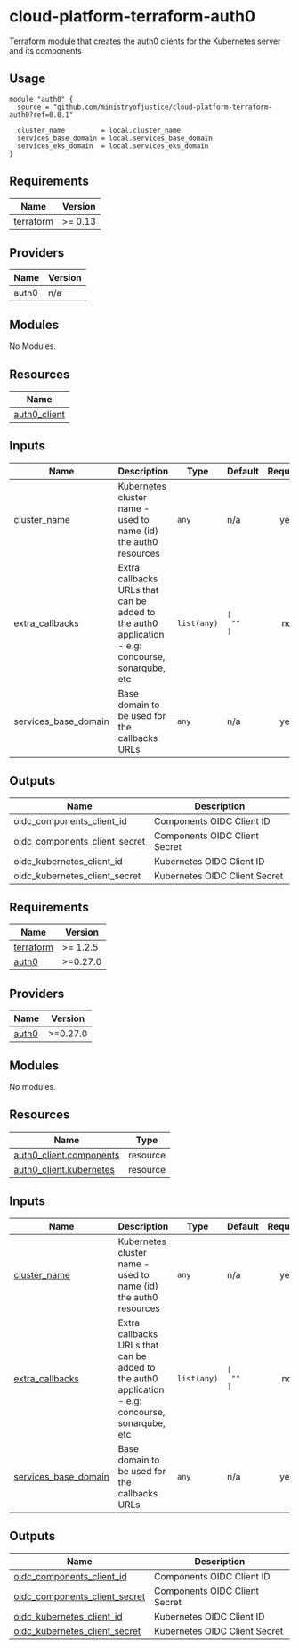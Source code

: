 # cloud-platform-terraform-auth0

Terraform module that creates the auth0 clients for the Kubernetes server and its components

## Usage

```hcl
module "auth0" {
  source = "github.com/ministryofjustice/cloud-platform-terraform-auth0?ref=0.0.1"

  cluster_name         = local.cluster_name
  services_base_domain = local.services_base_domain
  services_eks_domain  = local.services_eks_domain
}
```

<!--- BEGIN_TF_DOCS --->
## Requirements

| Name | Version |
|------|---------|
| terraform | >= 0.13 |

## Providers

| Name | Version |
|------|---------|
| auth0 | n/a |

## Modules

No Modules.

## Resources

| Name |
|------|
| [auth0_client](https://registry.terraform.io/providers/alexkappa/auth0/latest/docs/resources/client) |

## Inputs

| Name | Description | Type | Default | Required |
|------|-------------|------|---------|:--------:|
| cluster\_name | Kubernetes cluster name - used to name (id) the auth0 resources | `any` | n/a | yes |
| extra\_callbacks | Extra callbacks URLs that can be added to the auth0 application - e.g: concourse, sonarqube, etc | `list(any)` | <pre>[<br>  ""<br>]</pre> | no |
| services\_base\_domain | Base domain to be used for the callbacks URLs | `any` | n/a | yes |

## Outputs

| Name | Description |
|------|-------------|
| oidc\_components\_client\_id | Components OIDC Client ID |
| oidc\_components\_client\_secret | Components OIDC Client Secret |
| oidc\_kubernetes\_client\_id | Kubernetes OIDC Client ID |
| oidc\_kubernetes\_client\_secret | Kubernetes OIDC Client Secret |

<!--- END_TF_DOCS --->


<!-- BEGIN_TF_DOCS -->
## Requirements

| Name | Version |
|------|---------|
| <a name="requirement_terraform"></a> [terraform](#requirement\_terraform) | >= 1.2.5 |
| <a name="requirement_auth0"></a> [auth0](#requirement\_auth0) | >=0.27.0 |

## Providers

| Name | Version |
|------|---------|
| <a name="provider_auth0"></a> [auth0](#provider\_auth0) | >=0.27.0 |

## Modules

No modules.

## Resources

| Name | Type |
|------|------|
| [auth0_client.components](https://registry.terraform.io/providers/auth0/auth0/latest/docs/resources/client) | resource |
| [auth0_client.kubernetes](https://registry.terraform.io/providers/auth0/auth0/latest/docs/resources/client) | resource |

## Inputs

| Name | Description | Type | Default | Required |
|------|-------------|------|---------|:--------:|
| <a name="input_cluster_name"></a> [cluster\_name](#input\_cluster\_name) | Kubernetes cluster name - used to name (id) the auth0 resources | `any` | n/a | yes |
| <a name="input_extra_callbacks"></a> [extra\_callbacks](#input\_extra\_callbacks) | Extra callbacks URLs that can be added to the auth0 application - e.g: concourse, sonarqube, etc | `list(any)` | <pre>[<br>  ""<br>]</pre> | no |
| <a name="input_services_base_domain"></a> [services\_base\_domain](#input\_services\_base\_domain) | Base domain to be used for the callbacks URLs | `any` | n/a | yes |

## Outputs

| Name | Description |
|------|-------------|
| <a name="output_oidc_components_client_id"></a> [oidc\_components\_client\_id](#output\_oidc\_components\_client\_id) | Components OIDC Client ID |
| <a name="output_oidc_components_client_secret"></a> [oidc\_components\_client\_secret](#output\_oidc\_components\_client\_secret) | Components OIDC Client Secret |
| <a name="output_oidc_kubernetes_client_id"></a> [oidc\_kubernetes\_client\_id](#output\_oidc\_kubernetes\_client\_id) | Kubernetes OIDC Client ID |
| <a name="output_oidc_kubernetes_client_secret"></a> [oidc\_kubernetes\_client\_secret](#output\_oidc\_kubernetes\_client\_secret) | Kubernetes OIDC Client Secret |
<!-- END_TF_DOCS -->